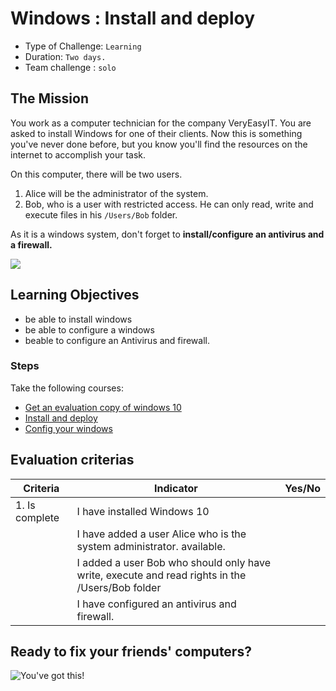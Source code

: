 # Windows : Install and deploy

- Type of Challenge: `Learning` 
- Duration: `Two days.`
- Team challenge : `solo`

## The Mission
You work as a computer technician for the company VeryEasyIT. You are asked to install Windows for one of their clients. Now this is something you've never done before, but you know you'll find the resources on the internet to accomplish your task.  

On this computer, there will be two users. 
1. Alice will be the administrator of the system. 
2. Bob, who is a user with restricted access. 
He can only read, write and execute files in his ``/Users/Bob`` folder.

As it is a windows system, don't forget to **install/configure an antivirus and a firewall.**

![](https://d1fmx1rbmqrxrr.cloudfront.net/cnet/i/edit/2016/02/windows-3-1-archive.png)

## Learning Objectives 
- be able to install windows
- be able to configure a windows
- beable to configure an Antivirus and firewall.

### Steps
Take the following courses: 
* [Get an evaluation copy of windows 10](https://www.microsoft.com/en-us/evalcenter/evaluate-windows-10-enterprise)
* [Install and deploy](https://openclassrooms.com/en/courses/7088391-set-up-your-pc-using-windows-10/7210541-get-windows-10)
* [Config your windows](https://openclassrooms.com/en/courses/7132511-run-your-pc-with-windows-10)

## Evaluation criterias
| Criteria       | Indicator                                                                             | Yes/No |
|----------------|---------------------------------------------------------------------------------------|--------|
| 1. Is complete | I have installed Windows 10                                     |        |
|                | I have added a user Alice who is the system administrator. available.                                           |        |
|                | I added a user Bob who should only have write, execute and read rights in the /Users/Bob folder                              					                 |        |
| | I have configured an antivirus and firewall.

## Ready to fix your friends' computers? 

![You've got this!](https://media.giphy.com/media/hpF9R9M1PHN5e5liSx/giphy.gif)